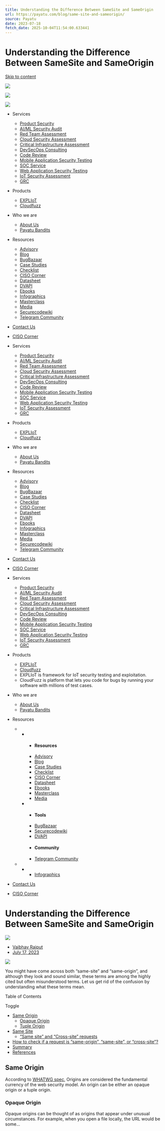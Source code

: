 ```yaml
---
title: Understanding the Difference Between SameSite and SameOrigin
url: https://payatu.com/blog/same-site-and-sameorigin/
source: Payatu
date: 2023-07-18
fetch_date: 2025-10-04T11:54:00.633441
---
```


# Understanding the Difference Between SameSite and SameOrigin

[Skip to content](#content)

[![](https://i0.wp.com/payatu.com/wp-content/uploads/2022/06/Payatu_logo.png?fit=320%2C89&ssl=1)](https://payatu.com)

[![](https://i0.wp.com/payatu.com/wp-content/uploads/2022/06/hamburger_logo.png?fit=35%2C28&ssl=1)](#elementor-action%3Aaction%3Dpopup%3Aopen%26settings%3DeyJpZCI6IjE5OSIsInRvZ2dsZSI6ZmFsc2V9)

[![](https://i0.wp.com/payatu.com/wp-content/uploads/2022/06/hamburger_logo.png?fit=35%2C28&ssl=1)](#elementor-action%3Aaction%3Dpopup%3Aopen%26settings%3DeyJpZCI6IjI0MSIsInRvZ2dsZSI6ZmFsc2V9)

* Services
  + [Product Security](https://payatu.com/product-security-assessment/)
  + [AI/ML Security Audit](https://payatu.com/ai-ml-security-audit/)
  + [Red Team Assessment](https://payatu.com/red-team-assessment/)
  + [Cloud Security Assessment](https://payatu.com/cloud-security-assessment/)
  + [Critical Infrastructure Assessment](https://payatu.com/critical-infrastructure-assessment-payatu/)
  + [DevSecOps Consulting](https://payatu.com/devsecops-consulting/)
  + [Code Review](https://payatu.com/code-review-service/)
  + [Mobile Application Security Testing](https://payatu.com/mobile-application-security-testing/)
  + [SOC Service](https://payatu.com/soc-service/)
  + [Web Application Security Testing](https://payatu.com/web-security-testing/)
  + [IoT Security Assessment](https://payatu.com/iot-security-testing/)
  + [GRC](https://payatu.com/governance-risk-compliance/)
* Products
  + [EXPLIoT](https://expliot.io/)
  + [Cloudfuzz](https://cloudfuzz.io/)
* Who we are
  + [About Us](https://payatu.com/about-us/)
  + [Payatu Bandits](https://payatu.com/bandits/)
* Resources
  + [Advisory](https://payatu.com/advisory/)
  + [Blog](https://payatu.com/blog/)
  + [BugBazaar](https://payatu.com/bugbazaar/)
  + [Case Studies](https://payatu.com/case-studies/)
  + [Checklist](https://payatu.com/checklist/)
  + [CISO Corner](https://payatu.com/ciso-corner/)
  + [Datasheet](https://payatu.com/datasheet/)
  + [DVAPI](https://payatu.com/dvapi/)
  + [Ebooks](https://payatu.com/ebooks/)
  + [Infographics](https://payatu.com/infographics/)
  + [Masterclass](https://payatu.com/masterclass-series/)
  + [Media](https://payatu.com/media/)
  + [Securecodewiki](https://securecode.wiki/)
  + [Telegram Community](https://payatu.com/community/)
* [Contact Us](https://payatu.com/contact-us/)
* [CISO Corner](https://payatu.com/ciso-corner/)

* Services
  + [Product Security](https://payatu.com/product-security-assessment/)
  + [AI/ML Security Audit](https://payatu.com/ai-ml-security-audit/)
  + [Red Team Assessment](https://payatu.com/red-team-assessment/)
  + [Cloud Security Assessment](https://payatu.com/cloud-security-assessment/)
  + [Critical Infrastructure Assessment](https://payatu.com/critical-infrastructure-assessment-payatu/)
  + [DevSecOps Consulting](https://payatu.com/devsecops-consulting/)
  + [Code Review](https://payatu.com/code-review-service/)
  + [Mobile Application Security Testing](https://payatu.com/mobile-application-security-testing/)
  + [SOC Service](https://payatu.com/soc-service/)
  + [Web Application Security Testing](https://payatu.com/web-security-testing/)
  + [IoT Security Assessment](https://payatu.com/iot-security-testing/)
  + [GRC](https://payatu.com/governance-risk-compliance/)
* Products
  + [EXPLIoT](https://expliot.io/)
  + [Cloudfuzz](https://cloudfuzz.io/)
* Who we are
  + [About Us](https://payatu.com/about-us/)
  + [Payatu Bandits](https://payatu.com/bandits/)
* Resources
  + [Advisory](https://payatu.com/advisory/)
  + [Blog](https://payatu.com/blog/)
  + [BugBazaar](https://payatu.com/bugbazaar/)
  + [Case Studies](https://payatu.com/case-studies/)
  + [Checklist](https://payatu.com/checklist/)
  + [CISO Corner](https://payatu.com/ciso-corner/)
  + [Datasheet](https://payatu.com/datasheet/)
  + [DVAPI](https://payatu.com/dvapi/)
  + [Ebooks](https://payatu.com/ebooks/)
  + [Infographics](https://payatu.com/infographics/)
  + [Masterclass](https://payatu.com/masterclass-series/)
  + [Media](https://payatu.com/media/)
  + [Securecodewiki](https://securecode.wiki/)
  + [Telegram Community](https://payatu.com/community/)
* [Contact Us](https://payatu.com/contact-us/)
* [CISO Corner](https://payatu.com/ciso-corner/)

* Services
  + [Product Security](https://payatu.com/product-security-assessment/)
  + [AI/ML Security Audit](https://payatu.com/ai-ml-security-audit/)
  + [Red Team Assessment](https://payatu.com/red-team-assessment/)
  + [Cloud Security Assessment](https://payatu.com/cloud-security-assessment/)
  + [Critical Infrastructure Assessment](https://payatu.com/critical-infrastructure-assessment-payatu/)
  + [DevSecOps Consulting](https://payatu.com/devsecops-consulting/)
  + [Code Review](https://payatu.com/code-review-service/)
  + [Mobile Application Security Testing](https://payatu.com/mobile-application-security-testing/)
  + [SOC Service](https://payatu.com/soc-service/)
  + [Web Application Security Testing](https://payatu.com/web-security-testing/)
  + [IoT Security Assessment](https://payatu.com/iot-security-testing/)
  + [GRC](https://payatu.com/governance-risk-compliance/)
* Products
  + [EXPLIoT](https://expliot.io/)
  + [Cloudfuzz](https://cloudfuzz.io/)
  + EXPLIoT is framework for IoT security testing and exploitation.
  + CloudFuzz is platform that lets you code for bugs by running your software with millions of test cases.
* Who we are
  + [About Us](https://payatu.com/about-us/)
  + [Payatu Bandits](https://payatu.com/bandits/)
* Resources
  + - * #### Resources
      * [Advisory](https://payatu.com/advisory/)
      * [Blog](https://payatu.com/blog/)
      * [Case Studies](https://payatu.com/case-studies/)
      * [Checklist](https://payatu.com/checklist/)
      * [CISO Corner](https://payatu.com/ciso-corner/)
      * [Datasheet](https://payatu.com/datasheet/)
      * [Ebooks](https://payatu.com/ebooks/)
      * [Masterclass](https://payatu.com/masterclass-series/)
      * [Media](https://payatu.com/media/)
    - * #### Tools
      * [BugBazaar](https://payatu.com/bugbazaar/)
      * [Securecodewiki](https://securecode.wiki/)
      * [DVAPI](https://payatu.com/dvapi/)
      * #### Community
      * [Telegram Community](https://payatu.com/community/)
  + - * [Infographics](https://payatu.com/infographics/)
* [Contact Us](https://payatu.com/contact-us/)
* [CISO Corner](https://payatu.com/ciso-corner/)

# Understanding the Difference Between SameSite and SameOrigin

![](https://secure.gravatar.com/avatar/5a3cf8d642f1e651aa8102dd3775973e41cdb8e7cf3e4af0cda2067302a2dc5e?s=96&d=mm&r=g)

* [Vaibhav Rajput](https://payatu.com/author/vaibhav-rajput/)
* [July 17, 2023](https://payatu.com/2023/07/17/)

![](https://i0.wp.com/payatu.com/wp-content/uploads/2023/07/SameSite-Or-SameOrigin-Which-one-is-Correct-01.png?fit=2400%2C1200&ssl=1)

You might have come across both “same-site” and “same-origin”, and although they look and sound similar, these terms are among the highly cited but often misunderstood terms. Let us get rid of the confusion by understanding what these terms mean.

Table of Contents

Toggle

* [Same Origin](#Same_Origin)
  + [Opaque Origin](#Opaque_Origin)
  + [Tuple Origin](#Tuple_Origin)
* [Same Site](#Same_Site)
  + [“Same site” and “Cross-site” requests](#%E2%80%9CSame_site%E2%80%9D_and_%E2%80%9CCross-site%E2%80%9D_requests)
* [How to check if a request is “same-origin”, “same-site”, or “cross-site”?](#How_to_check_if_a_request_is_%E2%80%9Csame-origin%E2%80%9D_%E2%80%9Csame-site%E2%80%9D_or_%E2%80%9Ccross-site%E2%80%9D)
* [Summary](#Summary)
* [References](#References)

## Same Origin

According to [WHATWG spec](https://html.spec.whatwg.org/multipage/browsers.html#origin), Origins are considered the fundamental currency of the web security model. An origin can be either an opaque origin or a tuple origin.

### Opaque Origin

Opaque origins can be thought of as origins that appear under unusual circumstances. For example, when you open a file locally, the URL would be some...